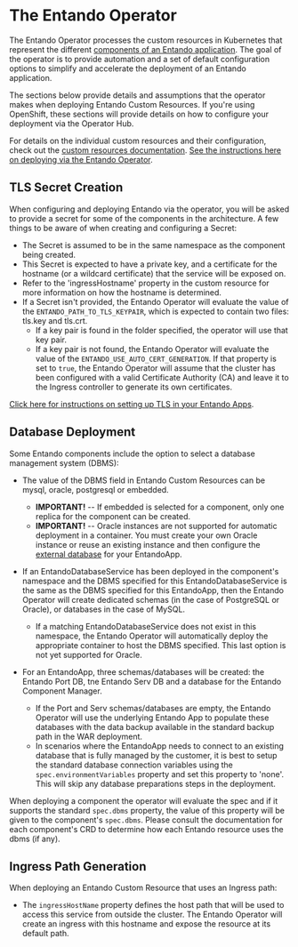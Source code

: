 # The Entando Operator

The Entando Operator processes the custom resources in Kubernetes that represent the different [components of an Entando application](../README.md).
The goal of the operator is to provide automation and a set of default configuration options to simplify and accelerate the deployment of an Entando application.

The sections below provide details and assumptions that the operator makes when deploying Entando Custom Resources. If you're using OpenShift, these sections will provide details on how to configure your deployment via the Operator Hub.

For details on the individual custom resources and their configuration, check out the [custom resources documentation](./custom-resources.md). [See the instructions here on deploying via the Entando Operator](../../tutorials/getting-started/openshift-install-by-operator.md).

## TLS Secret Creation

When configuring and deploying Entando via the operator, you will be asked to provide a secret for some of the components in the architecture. A few things to be aware of when creating and configuring a Secret:

- The Secret is assumed to be in the same namespace as the component being created.
- This Secret is expected to have a private key, and a certificate for the hostname (or a wildcard certificate) that the service will be exposed on.
- Refer to the 'ingressHostname' property in the custom resource for more information on how the hostname is determined.
- If a Secret isn't provided, the Entando Operator will evaluate the value of the `ENTANDO_PATH_TO_TLS_KEYPAIR`, which is expected to contain two files: tls.key and tls.crt.
  - If a key pair is found in the folder specified, the operator will use that key pair.
  - If a key pair is not found, the Entando Operator will evaluate the value of the `ENTANDO_USE_AUTO_CERT_GENERATION`. If that property is set to `true`, the Entando Operator will assume that the cluster has been configured with a valid Certificate Authority (CA) and leave it to the Ingress controller to generate its own certificates.

[Click here for instructions on setting up TLS in your Entando Apps](../../tutorials/getting-started/openshift-install-by-operator.md).

## Database Deployment

Some Entando components include the option to select a database management system (DBMS):

- The value of the DBMS field in Entando Custom Resources can be mysql, oracle, postgresql or embedded.
  - **IMPORTANT!** -- If embedded is selected for a component, only one replica for the component can be created.
  - **IMPORTANT!** -- Oracle instances are not supported for automatic deployment in a container. You must create your own Oracle instance or reuse an existing instance and then configure the [external database](../../tutorials/devops/external-db.md) for your EntandoApp.

- If an EntandoDatabaseService has been deployed in the component's namespace and the DBMS specified for this EntandoDatabaseService is the same as the DBMS specified for this EntandoApp, then the Entando Operator will create dedicated
 schemas (in the case of PostgreSQL or Oracle), or databases in the case of MySQL.
   - If a matching EntandoDatabaseService does not exist in this namespace, the Entando Operator
     will automatically deploy the appropriate container to host the DBMS specified. This last option is not yet supported for Oracle.
- For an EntandoApp, three schemas/databases will be created: the Entando Port DB, tne Entando Serv DB and a database for the Entando Component Manager.
   - If the Port and Serv schemas/databases are empty, the Entando Operator  will use the underlying Entando App to populate these databases with the data backup available in the standard backup path in the WAR deployment.
  - In scenarios where the EntandoApp needs to connect to an existing database that is fully managed
   by the customer, it is best to setup the standard database connection variables using the
   `spec.environmentVariables` property and set this property to 'none'. This will skip any database
   preparations steps in the deployment.

When deploying a component the operator will evaluate the spec and if it supports the standard `spec.dbms`
property, the value of this property will be given to the component's `spec.dbms`. Please consult
the documentation for each component's CRD to determine how each Entando resource uses the dbms (if any).

## Ingress Path Generation

When deploying an Entando Custom Resource that uses an Ingress path:

- The `ingressHostName` property defines the host path that will be used to access this
  service from outside the cluster. The Entando Operator will create an ingress with this hostname and expose the resource at its default path.
 
